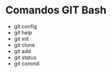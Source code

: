 # Comandos GIT Bash

- git config
- git help
- git init
- git clone
- git add
- git status
- git commit
